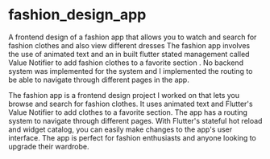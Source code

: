 # fashion_design_app
A frontend design of a fashion app that allows you to watch and search for fashion clothes and also view different dresses
The fashion app involves the use of animated text and an in built flutter stated management called Value Notifier to add fashion clothes to a favorite section .
No backend system was implemented for the system and I implemented the routing to be able to navigate through different pages in the app.

The fashion app is a frontend design project I worked on that lets you browse and search for fashion clothes. It uses animated text and Flutter's Value Notifier to add clothes to a favorite section. The app has a routing system to navigate through different pages. With Flutter's stateful hot reload and widget catalog, you can easily make changes to the app's user interface. The app is perfect for fashion enthusiasts and anyone looking to upgrade their wardrobe.
